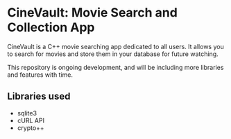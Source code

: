 # CineVault: Movie Search and Collection App

CineVault is a C++ movie searching app dedicated to all users. It allows you to search for movies and store them in your database for future watching.

This repository is ongoing development, and will be including more libraries and features with time.

## Libraries used
- sqlite3
- cURL API
- crypto++
